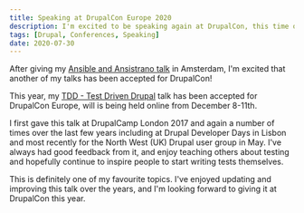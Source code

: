 ```yaml
---
title: Speaking at DrupalCon Europe 2020
description: I'm excited to be speaking again at DrupalCon, this time online at DrupalCon Europe.
tags: [Drupal, Conferences, Speaking]
date: 2020-07-30
---
```


After giving my [Ansible and Ansistrano talk](/talks/deploying-php-ansible-ansistrano) in Amsterdam, I'm excited that another of my talks has been accepted for DrupalCon!

This year, my [TDD - Test Driven Drupal](/talks/tdd-test-driven-drupal) talk has been accepted for DrupalCon Europe, will is being held online from December 8-11th.

I first gave this talk at DrupalCamp London 2017 and again a number of times over the last few years including at Drupal Developer Days in Lisbon and most recently for the North West (UK) Drupal user group in May. I've always had good feedback from it, and enjoy teaching others about testing and hopefully continue to inspire people to start writing tests themselves.

This is definitely one of my favourite topics. I've enjoyed updating and improving this talk over the years, and I'm looking forward to giving it at DrupalCon this year.
